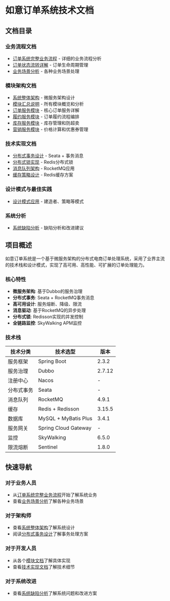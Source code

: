 # 如意订单系统技术文档

## 文档目录

### 业务流程文档
- [订单系统完整业务流程](./business/订单系统完整业务流程.md) - 详细的业务流程分析
- [订单状态流转详解](./business/订单状态流转详解.md) - 订单生命周期管理
- [业务场景分析](./business/业务场景分析.md) - 各种业务场景处理

### 模块架构文档
- [系统整体架构](./architecture/系统整体架构.md) - 微服务架构设计
- [模块汇总说明](./modules/模块汇总说明.md) - 所有模块概览和分析
- [订单服务模块](./modules/订单服务模块.md) - 核心订单服务详解
- [履约服务模块](./modules/履约服务模块.md) - 订单履约流程编排
- [库存服务模块](./modules/库存服务模块.md) - 库存管理和防超卖
- [营销服务模块](./modules/营销服务模块.md) - 价格计算和优惠券管理

### 技术实现文档
- [分布式事务设计](./technical/分布式事务设计.md) - Seata + 事务消息
- [分布式锁实现](./technical/分布式锁实现.md) - Redis分布式锁
- [消息队列架构](./technical/消息队列架构.md) - RocketMQ应用
- [缓存策略设计](./technical/缓存策略设计.md) - Redis缓存方案

### 设计模式与最佳实践
- [设计模式应用](./patterns/设计模式应用.md) - 建造者、策略等模式

### 系统分析
- [系统缺陷分析](./analysis/系统缺陷分析.md) - 缺陷分析和改进建议

## 项目概述

如意订单系统是一个基于微服务架构的分布式电商订单处理系统，采用了业界主流的技术栈和设计模式，实现了高可用、高性能、可扩展的订单处理能力。

### 核心特性

- **微服务架构**: 基于Dubbo的服务治理
- **分布式事务**: Seata + RocketMQ事务消息
- **高可用设计**: 服务熔断、降级、限流
- **消息驱动**: 基于RocketMQ的异步处理
- **分布式锁**: Redisson实现的并发控制
- **全链路监控**: SkyWalking APM监控

### 技术栈

| 技术分类 | 技术选型 | 版本 |
|---------|---------|------|
| 服务框架 | Spring Boot | 2.3.2 |
| 服务治理 | Dubbo | 2.7.12 |
| 注册中心 | Nacos | - |
| 分布式事务 | Seata | - |
| 消息队列 | RocketMQ | 4.9.1 |
| 缓存 | Redis + Redisson | 3.15.5 |
| 数据库 | MySQL + MyBatis Plus | 3.4.1 |
| 服务网关 | Spring Cloud Gateway | - |
| 监控 | SkyWalking | 6.5.0 |
| 限流熔断 | Sentinel | 1.8.0 |

## 快速导航

### 对于业务人员
- 从[订单系统完整业务流程](./business/订单系统完整业务流程.md)开始了解系统业务
- 查看[业务场景分析](./business/业务场景分析.md)了解各种业务场景

### 对于架构师
- 查看[系统整体架构](./architecture/系统整体架构.md)了解系统设计
- 阅读[分布式事务设计](./technical/分布式事务设计.md)了解事务处理方案

### 对于开发人员
- 从各个[模块文档](./modules/)了解具体实现
- 查看[技术实现文档](./technical/)了解技术细节

### 对于系统改进
- 查看[系统缺陷分析](./analysis/系统缺陷分析.md)了解系统问题和改进方案
